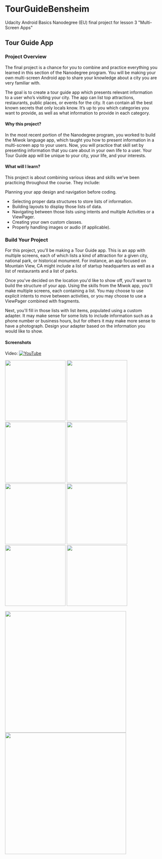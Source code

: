 # TourGuideBensheim
Udacity Android Basics Nanodegree (EU) final project for lesson 3 "Multi-Screen Apps"

## Tour Guide App

### Project Overview
The final project is a chance for you to combine and practice everything you learned in this section of the Nanodegree program. You will be making your own multi-screen Android app to share your knowledge about a city you are very familiar with.

The goal is to create a tour guide app which presents relevant information to a user who’s visiting your city. The app can list top attractions, restaurants, public places, or events for the city. It can contain all the best known secrets that only locals know. It’s up to you which categories you want to provide, as well as what information to provide in each category.

#### Why this project?
In the most recent portion of the Nanodegree program, you worked to build the Miwok language app, which taught you how to present information in a multi-screen app to your users. Now, you will practice that skill set by presenting information that you care about in your own life to a user. Your Tour Guide app will be unique to your city, your life, and your interests.

#### What will I learn?
This project is about combining various ideas and skills we’ve been practicing throughout the course. They include:

Planning your app design and navigation before coding.
* Selecting proper data structures to store lists of information.
* Building layouts to display those lists of data.
* Navigating between those lists using intents and multiple Activities or a ViewPager.
* Creating your own custom classes.
* Properly handling images or audio (if applicable).

### Build Your Project
For this project, you'll be making a Tour Guide app. This is an app with multiple screens, each of which lists a kind of attraction for a given city, national park, or historical monument. For instance, an app focused on Mountain View, CA might include a list of startup headquarters as well as a list of restaurants and a list of parks.

Once you've decided on the location you'd like to show off, you'll want to build the structure of your app. Using the skills from the Miwok app, you'll make multiple screens, each containing a list. You may choose to use explicit intents to move between activities, or you may choose to use a ViewPager combined with fragments.

Next, you'll fill in those lists with list items, populated using a custom adapter. It may make sense for some lists to include information such as a phone number or business hours, but for others it may make more sense to have a photograph. Design your adapter based on the information you would like to show.

#### Screenshots

Video:
[![YouTube](https://img.youtube.com/vi/Y6C4BHEkXYM/0.jpg)](https://www.youtube.com/watch?v=Y6C4BHEkXYM)

<img src="https://dl.dropboxusercontent.com/s/teipzw0wg9lnte3/device-2017-06-19-193734.png" alt="" width=200/> <img src="https://dl.dropboxusercontent.com/s/en2yclncgrc3qni/device-2017-06-19-193818.png" alt="" width=200/> <img src="https://dl.dropboxusercontent.com/s/yahdhydl8n27auz/device-2017-06-19-193922.png" alt="" width=200/> <img src="https://dl.dropboxusercontent.com/s/gr9x23xg8v0xt1o/device-2017-06-19-193956.png" alt="" width=200/> <img src="https://dl.dropboxusercontent.com/s/z610qytpo3tztt3/device-2017-06-19-211538.png" alt="" width=200/> <img src="https://dl.dropboxusercontent.com/s/spefpnssa15ulsc/device-2017-06-19-194018.png" alt="" width=200/> <img src="https://dl.dropboxusercontent.com/s/0dnca3t7j4r37k2/device-2017-06-19-194036.png" alt="" width=200/> <img src="https://dl.dropboxusercontent.com/s/ahana4assn66c78/device-2017-06-19-194056.png" alt="" width=200/>

<img src="https://dl.dropboxusercontent.com/s/2lhayec8zgkq41s/device-2017-06-19-194142.png" alt="" width=400/> <img src="https://dl.dropboxusercontent.com/s/ngapx0zp79x8hfn/device-2017-06-19-194201.png" alt="" width=400/>
